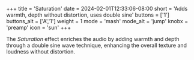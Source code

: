 +++
title = 'Saturation'
date = 2024-02-01T12:33:06-08:00
short = 'Adds warmth, depth without distortion, uses double sine'
buttons = ['1']
buttons_alt = ['A','1']
weight = 1
mode = 'mash'
mode_alt = 'jump'
knobx = 'preamp'
icon = 'sun'
+++

The *Saturation* effect enriches the audio by adding warmth and depth through a double sine wave technique, enhancing the overall texture and loudness without distortion.